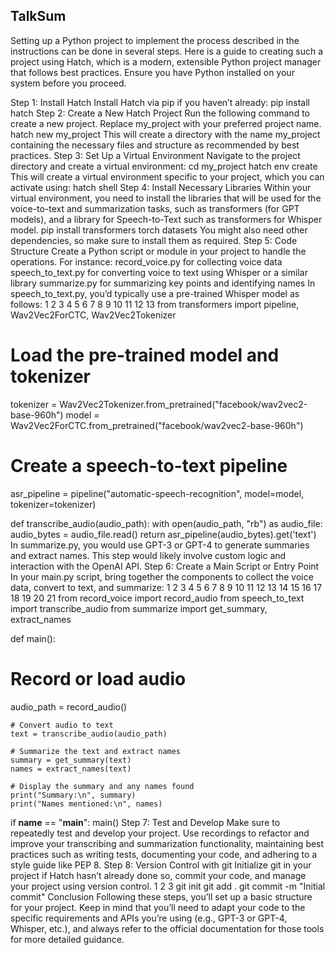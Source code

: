 ## TalkSum

Setting up a Python project to implement the process described in the instructions can be done in several steps. 
Here is a guide to creating such a project using Hatch, which is a modern, extensible Python project manager that follows best practices. Ensure you have Python installed on your system before you proceed.

Step 1: Install Hatch
Install Hatch via pip if you haven’t already:
pip install hatch
Step 2: Create a New Hatch Project
Run the following command to create a new project. Replace my_project with your preferred project name.
hatch new my_project
This will create a directory with the name my_project containing the necessary files and structure as recommended by best practices.
Step 3: Set Up a Virtual Environment
Navigate to the project directory and create a virtual environment:
cd my_project
hatch env create
This will create a virtual environment specific to your project, which you can activate using:
hatch shell
Step 4: Install Necessary Libraries
Within your virtual environment, you need to install the libraries that will be used for the voice-to-text and summarization tasks, such as transformers (for GPT models), and a library for Speech-to-Text such as transformers for Whisper model.
pip install transformers torch datasets
You might also need other dependencies, so make sure to install them as required.
Step 5: Code Structure
Create a Python script or module in your project to handle the operations. For instance:
record_voice.py for collecting voice data
speech_to_text.py for converting voice to text using Whisper or a similar library
summarize.py for summarizing key points and identifying names
In speech_to_text.py, you’d typically use a pre-trained Whisper model as follows:
1
2
3
4
5
6
7
8
9
10
11
12
13
from transformers import pipeline, Wav2Vec2ForCTC, Wav2Vec2Tokenizer

# Load the pre-trained model and tokenizer
tokenizer = Wav2Vec2Tokenizer.from_pretrained("facebook/wav2vec2-base-960h")
model = Wav2Vec2ForCTC.from_pretrained("facebook/wav2vec2-base-960h")

# Create a speech-to-text pipeline
asr_pipeline = pipeline("automatic-speech-recognition", model=model, tokenizer=tokenizer)

def transcribe_audio(audio_path):
with open(audio_path, "rb") as audio_file:
audio_bytes = audio_file.read()
return asr_pipeline(audio_bytes).get('text')
In summarize.py, you would use GPT-3 or GPT-4 to generate summaries and extract names. This step would likely involve custom logic and interaction with the OpenAI API.
Step 6: Create a Main Script or Entry Point
In your main.py script, bring together the components to collect the voice data, convert to text, and summarize:
1
2
3
4
5
6
7
8
9
10
11
12
13
14
15
16
17
18
19
20
21
from record_voice import record_audio
from speech_to_text import transcribe_audio
from summarize import get_summary, extract_names

def main():
# Record or load audio
audio_path = record_audio()

    # Convert audio to text
    text = transcribe_audio(audio_path)

    # Summarize the text and extract names
    summary = get_summary(text)
    names = extract_names(text)

    # Display the summary and any names found
    print("Summary:\n", summary)
    print("Names mentioned:\n", names)

if __name__ == "__main__":
main()
Step 7: Test and Develop
Make sure to repeatedly test and develop your project. Use recordings to refactor and improve your transcribing and summarization functionality, maintaining best practices such as writing tests, documenting your code, and adhering to a style guide like PEP 8.
Step 8: Version Control with git
Initialize git in your project if Hatch hasn’t already done so, commit your code, and manage your project using version control.
1
2
3
git init
git add .
git commit -m "Initial commit"
Conclusion
Following these steps, you’ll set up a basic structure for your project. Keep in mind that you’ll need to adapt your code to the specific requirements and APIs you’re using (e.g., GPT-3 or GPT-4, Whisper, etc.), and always refer to the official documentation for those tools for more detailed guidance.